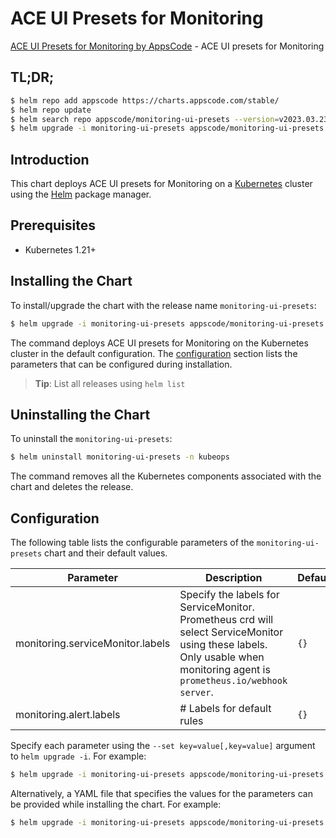 # ACE UI Presets for Monitoring

[ACE UI Presets for Monitoring by AppsCode](https://github.com/bytebuilders) - ACE UI presets for Monitoring

## TL;DR;

```bash
$ helm repo add appscode https://charts.appscode.com/stable/
$ helm repo update
$ helm search repo appscode/monitoring-ui-presets --version=v2023.03.23
$ helm upgrade -i monitoring-ui-presets appscode/monitoring-ui-presets -n kubeops --create-namespace --version=v2023.03.23
```

## Introduction

This chart deploys ACE UI presets for Monitoring on a [Kubernetes](http://kubernetes.io) cluster using the [Helm](https://helm.sh) package manager.

## Prerequisites

- Kubernetes 1.21+

## Installing the Chart

To install/upgrade the chart with the release name `monitoring-ui-presets`:

```bash
$ helm upgrade -i monitoring-ui-presets appscode/monitoring-ui-presets -n kubeops --create-namespace --version=v2023.03.23
```

The command deploys ACE UI presets for Monitoring on the Kubernetes cluster in the default configuration. The [configuration](#configuration) section lists the parameters that can be configured during installation.

> **Tip**: List all releases using `helm list`

## Uninstalling the Chart

To uninstall the `monitoring-ui-presets`:

```bash
$ helm uninstall monitoring-ui-presets -n kubeops
```

The command removes all the Kubernetes components associated with the chart and deletes the release.

## Configuration

The following table lists the configurable parameters of the `monitoring-ui-presets` chart and their default values.

|            Parameter             |                                                                                Description                                                                                |     Default     |
|----------------------------------|---------------------------------------------------------------------------------------------------------------------------------------------------------------------------|-----------------|
| monitoring.serviceMonitor.labels | Specify the labels for ServiceMonitor. Prometheus crd will select ServiceMonitor using these labels. Only usable when monitoring agent is `prometheus.io/webhook server`. | <code>{}</code> |
| monitoring.alert.labels          | # Labels for default rules                                                                                                                                                | <code>{}</code> |


Specify each parameter using the `--set key=value[,key=value]` argument to `helm upgrade -i`. For example:

```bash
$ helm upgrade -i monitoring-ui-presets appscode/monitoring-ui-presets -n kubeops --create-namespace --version=v2023.03.23 --set -- generate from values file --
```

Alternatively, a YAML file that specifies the values for the parameters can be provided while
installing the chart. For example:

```bash
$ helm upgrade -i monitoring-ui-presets appscode/monitoring-ui-presets -n kubeops --create-namespace --version=v2023.03.23 --values values.yaml
```
